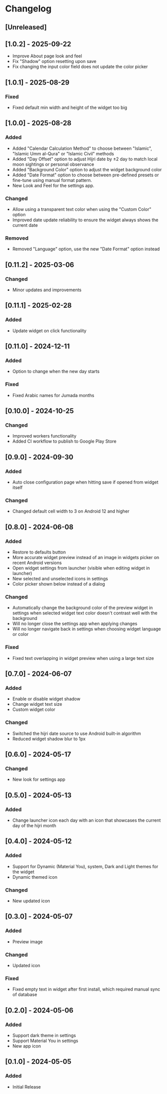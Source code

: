# Changelog

## [Unreleased]

## [1.0.2] - 2025-09-22

- Improve About page look and feel
- Fix "Shadow" option resetting upon save
- Fix changing the input color field does not update the color picker

## [1.0.1] - 2025-08-29

### Fixed

- Fixed default min width and height of the widget too big

## [1.0.0] - 2025-08-28

### Added

- Added "Calendar Calculation Method" to choose between "Islamic", "Islamic Umm al-Qura" or "Islamic Civil" methods
- Added "Day Offset" option to adjust Hijri date by ±2 day to match local moon sightings or personal observance
- Added "Background Color" option to adjust the widget background color
- Added "Date Format" option to choose between pre-defined presets or fine-tune using manual format pattern.
- New Look and Feel for the settings app.

### Changed

- Allow using a transparent text color when using the "Custom Color" option
- Improved date update reliability to ensure the widget always shows the current date

### Removed

- Removed "Language" option, use the new "Date Format" option instead

## [0.11.2] - 2025-03-06

### Changed
- Minor updates and improvements

## [0.11.1] - 2025-02-28

### Added
- Update widget on click functionality

## [0.11.0] - 2024-12-11

### Added
- Option to change when the new day starts

### Fixed
- Fixed Arabic names for Jumada months

## [0.10.0] - 2024-10-25

### Changed
- Improved workers functionality
- Added CI workflow to publish to Google Play Store

## [0.9.0] - 2024-09-30

### Added
- Auto close configuration page when hitting save if opened from widget itself

### Changed
- Changed default cell width to 3 on Android 12 and higher

## [0.8.0] - 2024-06-08

### Added
- Restore to defaults button
- More accurate widget preview instead of an image in widgets picker on recent Android versions
- Open widget settings from launcher (visible when editing widget in launcher)
- New selected and unselected icons in settings
- Color picker shown below instead of a dialog

### Changed
- Automatically change the background color of the preview widget in settings when selected widget text color doesn't contrast well with the background
- Will no longer close the settings app when applying changes
- Will no longer navigate back in settings when choosing widget language or color

### Fixed
- Fixed text overlapping in widget preview when using a large text size

## [0.7.0] - 2024-06-07

### Added
- Enable or disable widget shadow
- Change widget text size
- Custom widget color

### Changed
- Switched the hijri date source to use Android built-in algorithm
- Reduced widget shadow blur to 1px

## [0.6.0] - 2024-05-17

### Changed
- New look for settings app

## [0.5.0] - 2024-05-13

### Added
- Change launcher icon each day with an icon that showcases the current day of the hijri month

## [0.4.0] - 2024-05-12

### Added
- Support for Dynamic (Material You), system, Dark and Light themes for the widget
- Dynamic themed icon

### Changed
- New updated icon

## [0.3.0] - 2024-05-07

### Added
- Preview image

### Changed
- Updated icon

### Fixed
- Fixed empty text in widget after first install, which required manual sync of database

## [0.2.0] - 2024-05-06

### Added
- Support dark theme in settings
- Support Material You in settings
- New app icon

## [0.1.0] - 2024-05-05

### Added
- Initial Release
